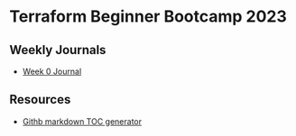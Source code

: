 # Terraform Beginner Bootcamp 2023



## Weekly Journals
- [Week 0 Journal](terraform-beginner-bootcamp-2023/journal/week0)

## Resources
- [Githb markdown TOC generator](https://derlin.github.io/bitdowntoc/)
